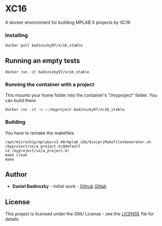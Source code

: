 # XC16

A docker environment for building MPLAB X projects by XC16


### Installing


```
docker pull badinszky97/xc16_stable
```

## Running an empty tests

```
docker run -it badinszky97/xc16_stable
```

### Running the container with a project

This mounts your home folder into the container's "/myproject" folder. You can build there.

```
docker run -it -v ~:/myproject badinszky97/xc16_stable
```

### Building

You have to remake the makefiles.

```
/opt/microchip/mplabx/v3.40/mplab_ide/bin/prjMakefilesGenerator.sh /myproject/xx/a_project.X/@default
cd /myproject/xx/a_project.X/
make clean
make
```



## Author

* **Daniel Badinszky** - *Initial work* - [Github](https://github.com/badinszky97) [Gitlab](https://gitlab.com/badidani) 


## License

This project is licensed under the GNU License - see the [LICENSE](LICENSE) file for details

